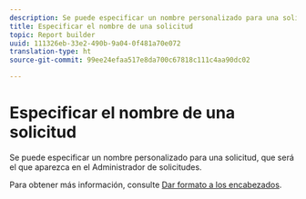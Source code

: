 ```yaml
---
description: Se puede especificar un nombre personalizado para una solicitud, que será el que aparezca en el Administrador de solicitudes.
title: Especificar el nombre de una solicitud
topic: Report builder
uuid: 111326eb-33e2-490b-9a04-0f481a70e072
translation-type: ht
source-git-commit: 99ee24efaa517e8da700c67818c111c4aa90dc02

---
```



# Especificar el nombre de una solicitud

Se puede especificar un nombre personalizado para una solicitud, que será el que aparezca en el Administrador de solicitudes.

Para obtener más información, consulte [Dar formato a los encabezados](/help/analyze/report-builder/layout/t-format-display-headers.md).
